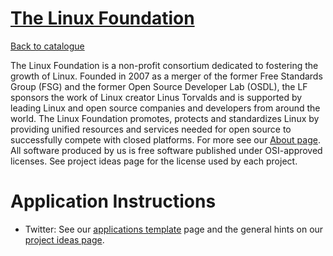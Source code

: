 
# [The Linux Foundation](http://www.linuxfoundation.org/)

[Back to catalogue](../README.md#the-linux-foundation)

The Linux Foundation is a non-profit consortium dedicated to fostering the growth of Linux. Founded in 2007 as a merger of the former Free Standards Group (FSG) and the former Open Source Developer Lab (OSDL), the LF sponsors the work of Linux creator Linus Torvalds and is supported by leading Linux and open source companies and developers from around the world. The Linux Foundation promotes, protects and standardizes Linux by providing unified resources and services needed for open source to successfully compete with closed platforms. For more see our [About page](http://www.linux-foundation.org/en/About). All software produced by us is free software published under OSI-approved licenses. See project ideas page for the license used by each project.

# Application Instructions

* Twitter: See our [applications template](https://wiki.linuxfoundation.org/gsoc/google-summer-code-student-application-template) page and the general hints on our [project ideas page](https://wiki.linuxfoundation.org/gsoc/google-summer-code-2018).